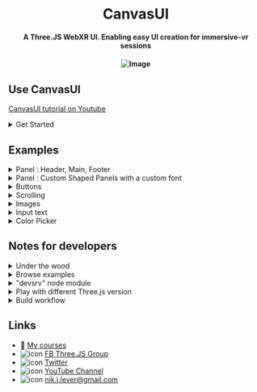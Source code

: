 <h1 align="center">CanvasUI</h1>

<h4 align="center">A Three.JS WebXR UI. Enabling easy UI creation for immersive-vr sessions</h4>

<h4 align="center">

![Image](./examples/assets/promo.jpg)

</h4>

## Use CanvasUI

[CanvasUI tutorial on Youtube](https://www.youtube.com/playlist?list=PLFky-gauhF45P5qrGOljUFm3a6HtX5Mfr) 

<details>
<summary>Get Started</summary>
<h4></h4>

![Image](./examples/assets/canvasui-simple.png)
> [ONLINE DEMO](https://niksgames.com/webxr/dev/CanvasUI/simple/)

First, make sure to import **CanvasUI**
```
import { CanvasUI } from '../../jsm/CanvasUI.js'
```

Your file structure needs both `three.module.js` and `CanvasKeyboard.js` to be accessible. The repo has the file structure like the Three.js library with the Three.js build loaded from CDN, and extra content in the examples folder. The CanvasUI examples are in the examples/CanvasUI. The class files are in examples/jsm. 

To create a simple text panel use :
```
const ui = new CanvasUI(  );
ui.mesh.position.set(0, -0.5, -1);
ui.updateElement("body", "Hello World" );

scene.add(ui.mesh);
```

A CanvasUI mesh is simply a plane that is 1 x 1 units. In a VR world this means it is 1 metre square. It has a *CanvasTexture* applied, by default this is 512 pixels square. An Arial font is applied and the size of the font is 30 pixels. There is 20 pixels of padding. The font color is white and the background color is black and the canvas will have 6 pixel radius rounded corners. 
</details>

## Examples
<details>
  <summary>Panel : Header, Main, Footer</summary>
<h4></h4>

![Image](./examples/assets/canvasui-panel.png)

> [ONLINE DEMO](https://niksgames.com/webxr/dev/CanvasUI/panel/)

In general CanvasUI is designed to have a content object and a config object. Let's try an example with multiple elements. 
```
const config = {
	header:{
		type: "text",
		position:{ top:0 },
		paddingTop: 30,
		height: 70
	},
	main:{
		type: "text",
		position:{ top:70 },
		height: 372, // default height is 512 so this is 512 - header height (70) - footer height (70)
		backgroundColor: "#bbb",
		fontColor: "#000"
	},
	footer:{
		type: "text",
		position:{ bottom:0 },
		paddingTop: 30,
		height: 70
	}
}

const content = {
	header: "Header",
	main: "This is the main text",
	footer: "Footer"
}

const ui = new CanvasUI( content, config );
```
Each element has a section in the config and the content objects. Notice that these are all of type **text**. We can set the position using x, y, left, top, right and bottom. The values are in relation to a default texture that is 512 pixels square. Colors are defined like css values. If an attribute is missing it will be inherited from the body which has these defaults.

```
defaultconfig = {
	panelSize: { width: 1, height: 1},
	width: 512,
	height: 512,
	opacity: 0.7,
	body:{
		fontFamily:'Arial', 
		fontSize:30, 
		padding:20, 
		backgroundColor: '#000', 
		fontColor:'#fff', 
		borderRadius: 6
	}
}
```
</details>


<details>
  <summary>Panel : Custom Shaped Panels with a custom font</summary>
<h4></h4>

![Image](./examples/assets/canvasui-shaped.png)

> [DEMO](https://niksgames.com/webxr/dev/CanvasUI/shaped/)

The default shape for a UI panel is a square or rounded rectangle. But you can define a shape using an svg path. Limitless possibilities.

```
const css = {
	body: {
        clipPath: "M 258.3888 5.4432 C 126.9744 5.4432 20.4432 81.8424 20.4432 164.4624 C 20.4432 229.1976 86.3448 284.2128 178.1016 304.8192 C 183.5448 357.696 173.2416 444.204 146.8032 476.6688 C 186.6552 431.9568 229.2288 356.5296 244.7808 313.3728 C 249.252 313.3728 253.9176 313.7616 258.3888 313.7616 C 389.8032 313.7616 496.14 246.888 496.14 164.4624 S 389.8032 5.4432 258.3888 5.4432 Z",
        backgroundColor: "#ddd",
        fontColor: "#000",
        fontFamily: "Gochi Hand"
    },
	speech: {
        type: "text",
        position: { left: 50, top: 80 },
        fontSize: 45,
        fontColor: "#000",
        width: 400,
        height: 250
    }
}

const content = {
	speech: "A custom shaped panel. How about that?"
}

const ui = new CanvasUI( content, css );
```

You can generate the code for a path using [this](https://yqnn.github.io/svg-path-editor/) online tool. 

### Custom FontS

Notice that this example uses a custom Google Font. But you can NOT just load it in the index.html page simply by using
`<link href="https://fonts.googleapis.com/css2?family=Gochi+Hand&display=swap" rel="stylesheet">`. :exclamation:

See [stackoverflow](https://stackoverflow.com/questions/69367436/load-local-font-from-assets-in-mounted-method-in-vue) :eyes: to see possible circumventions.

In this example, we use [FontFace API](https://caniuse.com/mdn-api_fontface) circumvention, waiting for the font to be loaded before initializing the application.

We need the font URL. Opening https://fonts.googleapis.com/css2?family=Gochi+Hand&display=swap give this : 
```
/* latin */
@font-face {
  font-family: 'Gochi Hand';
  font-style: normal;
  font-weight: 400;
  font-display: swap;
  src: url(https://fonts.gstatic.com/s/gochihand/v14/hES06XlsOjtJsgCkx1Pkfon_-w.woff2) format('woff2');
  unicode-range: U+0000-00FF, U+0131, U+0152-0153, U+02BB-02BC, U+02C6, U+02DA, U+02DC, U+2000-206F, U+2074, U+20AC, U+2122, U+2191, U+2193, U+2212, U+2215, U+FEFF, U+FFFD;
```

Let's use the woff2 URL from the `src` attribute as parameters of the [FontFace API](https://developer.mozilla.org/en-US/docs/Web/API/FontFace). 


```
<script type="module">
    import { App } from './app.js';

    document.addEventListener("DOMContentLoaded", function(){

        let myFont = new FontFace(
            "Gochi Hand",
            "url(https://fonts.gstatic.com/s/gochihand/v14/hES06XlsOjtJsgCkx1Pkfon_-w.woff2)"
        );

        myFont.load().then(font => {

            document.fonts.add(font);

            const app = new App();
            window.app = app;

        });
    });
</script>
```


**So, Yes ! All web fonts will work with CanvasUI.**
</details>


<details>
  <summary>Buttons</summary>
<h4></h4>

![Image](./examples/assets/canvasui-buttons.png)

> [ONLINE DEMO](https://niksgames.com/webxr/dev/CanvasUI/buttons/)

So far we've only added text elements to the UI. In this example we'll add **buttons**. Buttons work by detecting the movement and trigger button on your VR controllers. To ensure that they work correctly, add this to the renderers animation loop. 

```
ui.update();
```

The CanvasUI class detects your controllers but does not display them. To ensure a visual representation of the controllers. Use the usual code. For example.

```
const controllerModelFactory = new XRControllerModelFactory();

// left controller
controller = renderer.xr.getController( 0 );
scene.add( controller );
		
controllerGrip = renderer.xr.getControllerGrip( 0 );
controllerGrip.add( controllerModelFactory.createControllerModel( controllerGrip ) );
scene.add( controllerGrip );

// right controller
controller1 = renderer.xr.getController( 1 );
scene.add( controller1 );

controllerGrip1 = renderer.xr.getControllerGrip( 1 );
controllerGrip1.add( controllerModelFactory.createControllerModel( controllerGrip1 ) );
scene.add( controllerGrip1 );

// line geometry
const geometry = new THREE.BufferGeometry().setFromPoints( [ new THREE.Vector3( 0, 0, 0 ), new THREE.Vector3( 0, 0, -1 ) ] );

const line = new THREE.Line( geometry );
line.name = 'line';
line.scale.z = 10;

controller.add( line.clone() );
controller1.add( line.clone() );
```

Here is a simple example of using buttons :

```
//Make sure ui is a global scope variable
let ui;

function onPrev(){
	const msg = "Prev pressed";
	console.log(msg);
	ui.updateElement( "info", msg );
}

function onStop(){
	const msg = "Stop pressed";
	console.log(msg);
	ui.updateElement( "info", msg );
}

function onNext(){
	const msg = "Next pressed";
	console.log(msg);
	ui.updateElement( "info", msg );
}

function onContinue(){
	const msg = "Continue pressed";
	console.log(msg);
	ui.updateElement( "info", msg );
}

const config = {
	panelSize: {
        width: 2,
        height: 0.5
    },
	height: 128,
	info: {
        type: "text",
        position:{ left: 6, top: 6 },
        width: 500,
        height: 58,
        backgroundColor: "#aaa",
        fontColor: "#000"
    },
	prev: {
        type: "button",
        position:{ top: 64, left: 0 }, 
        width: 64,
        fontColor: "#bb0",
        hover: "#ff0",
        onSelect: onPrev
    },
	stop: {
        type: "button",
        position:{ top: 64, left: 64 },
        width: 64,
        fontColor: "#bb0",
        hover: "#ff0",
        onSelect: onStop
    },
	next: {
        type: "button",
        position:{ top: 64, left: 128 },
        width: 64,
        fontColor: "#bb0",
        hover: "#ff0",
        onSelect: onNext
    },
	continue: {
        type: "button",
        position:{ top: 70, right: 10 },
        width: 200,
        height: 52,
        fontColor: "#fff",
        backgroundColor: "#1bf",
        hover: "#3df",
        onSelect: onContinue
    },
	renderer
}

const content = {
	info: "",
	prev: "<path>M 10 32 L 54 10 L 54 54 Z</path>",
	stop: "<path>M 50 15 L 15 15 L 15 50 L 50 50 Z<path>",
	next: "<path>M 54 32 L 10 10 L 10 54 Z</path>",
	continue: "Continue"
}

ui = new CanvasUI( content, config );
```

We define the `panelSize`, which is in world units, metres for a VR session. We also set the panel height to 128 pixels. Width will default to 512. The width and height must be powers of 2. 

:exclamation: Panelsize can be anything but if the aspect ratio of panelSize.width/panelSize.height is different to width/height then the text will be stretched. 

If the content of a button starts with `<path>` then an svg path will be filled with the `backgroundColor`. 

Notice also in the config for a button the hover attribute is the background color to use when the controller ray is over the button. 

When buttons are used always pass the `renderer` in the config object. This ensures that CanvasUI can add events to the controllers. 
</details>

<details>
  <summary>Scrolling</summary>
<h4></h4>

![Image](./examples/assets/canvasui-scrolling.png)

> [ONLINE DEMO](https://niksgames.com/webxr/dev/CanvasUI/scrolling/)

If a section of text cannot fit in the space available then you can allow it to scroll. Because this needs to use VR controllers, you need to follow the same rules as for buttons.

1. Add `renderer` to the config object passed to the CanvasUI constructor.
2. Create a visualisation of the xr controllers in the usual way. See the buttons section for an example.
3. Add `ui.update()` to the render loop.

The most important attribute of a text type, to enable scrolling, is to use `overflow: scroll`. The default is to simply hide the text that is beyond the limits of the text element area. If you want to see a blue dot where the controller ray hits the scrolling canvas, then also pass scene in the config object.

```
const config = {
	renderer,
	scene,
	body: {
        backgroundColor: "#666"
    },
	txt: {
        type: "text",
        overflow: "scroll",
        position: { left: 20, top: 20 },
        width: 460,
        height: 400,
        backgroundColor: "#fff",
        fontColor: "#000"
    }
}

const content = {
	txt: "This is an example of a scrolling panel. Select it with a controller and move the controller while keeping the select button pressed. In an AR app just press and drag. If a panel is set to scroll and the overflow setting is 'scroll', then a scroll bar will appear when the panel is active. But to scroll you can just drag anywhere on the panel. This is an example of a scrolling panel. Select it with a controller and move the controller while keeping the select button pressed. In an AR app just press and drag. If a panel is set to scroll and the overflow setting is 'scroll', then a scroll bar will appear when the panel is active. But to scroll you can just drag anywhere on the panel."
}

ui = new CanvasUI( content, config );
```
</details>

<details>
  <summary>Images</summary>
<h4></h4>

![Image](./examples/assets/canvasui-images.png)

> [ONLINE DEMO](https://niksgames.com/webxr/dev/CanvasUI/images/)

You can display an image on the UI panel using CanvasUI. It is easily added using a img type.

```
const config = {
	image: {
        type: "img",
        position: { left: 20, top: 20 },
        width: 472
    },
	info: {
        type: "text",
        position: { top: 300 }
    }
}

const content = {
	image: "../../assets/promo.jpg",
	info: "The promo image from the course: Learn to create WebXR, VR and AR, experiences using Three.JS"
}

ui = new CanvasUI( content, config );
```

Notice that the config defines the positioning and size. Here only the width is specified, the height will be calculated from the image, to maintain the correct aspect ratio. If you want the image stretched then directly entering a height value will force this. The content for the image is the path to the image, either an absolute path or relative. 
*The element name in the config and the content can be anything you choose, it does not have to be 'image'*

</details>

<details>
  <summary>Input text</summary>
<h4></h4>

![Image](./examples/assets/canvasui-keyboard.png)

> [DEMO](https://niksgames.com/webxr/dev/CanvasUI/keyboard/)

CanvasUI supports a dynamic keyboard. Specify a config type as `input-text` and on select a keyboard will be shown. In common with any button type it has the usual requirements.

1. Add `renderer` to the config object passed to the CanvasUI constructor.
2. Create a visualisation of the xr controllers in the usual way. See the buttons section for an example.
3. Add `ui.update()` to the render loop.

Input text has callbacks for onChanged and onEnter. Here is an example.

```
function onChanged( txt ){
	console.log( `message changed: ${txt}`);
}

function onEnter( txt ){
	console.log(`message enter: ${txt}`);
}

const config = {
	renderer: this.renderer,
	panelSize: { width: 1.6, height: 0.4 },
	height: 128,
	message: {
        type: "input-text",
        position: { left: 10, top: 8 },
        height: 56,
        width: 492,
        backgroundColor: "#ccc",
        fontColor: "#000",
        onChanged,
        onEnter
    },
	label: {
        type: "text",
        position: { top: 64 }
    }
}

const content = {
	message: "",
	label: "Select the panel above."
}

ui = new CanvasUI( content, config );
```
</details>

<details>
  <summary>Color Picker</summary>
<h4></h4>
![Image](./examples/assets/canvasui-colorpicker.png)
> [DEMO](https://niksgames.com/webxr/dev/CanvasUI/colorPicker/)


```

function onChange(hex) {
    console.log(`Picker color changed to (${hex})`);
    myMesh.material.color.set( hex );
}

const config = {
    picker: {
        type: "picker",
        position: { left: 20, top: 20 },
        width:472,
        height:422,
        onChange
    },
    info: {
        type: "text",
        position: { left: 20, top: 452 },
        fontSize:18
    },
    opacity: 1
}
        
const content = {
    picker: "#00ff00",
    info: "Use the color picker to add an option to select a color"
}

this.ui = new CanvasUI( content, config );
```
</details>


## Notes for developers
<details>
<summary>Under the wood</summary>
<h4></h4>

* CanvasUI use [offscreencanvas](https://caniuse.com/offscreencanvas).
</details>

<details>
<summary>Browse examples</summary>
<h4></h4>
    
WebXR require an https webserver.

In VSCode, you can use [Live Server addon](https://marketplace.visualstudio.com/items?itemName=ritwickdey.LiveServer) but only for testing static files of this repo, with a hardcoded threejs version.

If you want to use a specific threejs version (for testing purpose or generate your own CanvasUI build with this version), please continue reading/
</details>

<details>
<summary>"devsrv" node module</summary>
<h4></h4>

`devsrv` is a self signed HTTPS (*required for webxr*) custom development webserver, with on the fly search and replace string, hot reload and have a build process. So you can play with different Three.js versions without spending time to replace path/url yourself.

:warning: Prerequies: you need to have [nodejs](https://nodejs.org/) installed on your computer.

After cloning or unzip the repo, install `CanvasUI` npm module dependencies. 
```
$ npm install
```
It will install `devsrv` npm module in a `node_modules/` directory.

Then you can start the webserver.
```
$ npm start
```
which is a shortcut defined in `package.json` of
```
$ node node_modules/@eviltik/devsrv/bin/devsrv.js
```
You can use more command line options of `devsrv`, like `-o` to open the browser after starting.

`devsrv` will use the first private IP Address found on your computer (i.e wifi or network card ip addr) so you can access to the url on your local network. After starting the server, you can use Google Chrome with WebXR addon on your computer, or simply the browser available in your VR headset. ( chrome based Meta Browser for  Meta Quest - ex Oculus -, or Firefox Reality) More command line options [here](https://github.com/eviltik/devsrv).

</details>

<details>
<summary>Play with different Three.js version</summary> 
<h4></h4>

:hotsprings:
You can change threejs version by using "r" query string. The version is stored server side in a session and `devsrv` will search and replace threejs version in all js/html files. No need to build something for a quick test.

```
https://192.168.1.36:8443/examples/CanvasUI/keyboard/?r=0.135
```

Type anything rather than 0.xxx to reset to the default value, or restart devsrv. Example:
```
https://192.168.1.36:8443/examples/CanvasUI/keyboard/?r=reset
```
</details>

<details>
<summary>Build workflow</summary>
<h4></h4>

### ... as a static file builder

In HTML/JS CanvasUI lib and examples files, you can see this:

```
import * as THREE from 'https://cdn.skypack.dev/three@THREEJSVERSION';
```

`THREEJSVERSION` is a string dynamically replaced by `devsrv`. The value to replace with is defined in the configuration file `devsrv.config.json`. Thanks to `devsrv` dynamic string replacement feature, you can change the value directly in the URL, by adding "?r=0.135" in the URL, where 0.135 is the release number of threejs CDN side. If you use `devsrv` dynamic string replacement feature, you can NOT copy directly HTML files from /eaxmples directory, you need to generate static files. `devsrv` will take this point too.

To trigger a CanvasUI build :
```
$ npm build
```
or
```
$ node node_modules/@eviltik/devsrv/bin/devsrv.js -b
```

Build options are defined in `devsrv.config.json`
```
"buildOptions": {
    "src":"./examples",
    "dst":"./dist/v1.0.0/threejs.135",
    "replaceRegexp":"THREEJSVERSION",
    "defaultValue":"0.135",
    "fileRegexp":"\\.(html|js)$"
}
```

Then you can use `devsrv` (or any https webserver, vscode live server) again to serve the generated files :
```
$ node node_modules/@eviltik/devsrv/bin/devsrv.js -d ./dist/v1.0.0/threejs.119
```

</details>

## Links
- :eyes: [My courses](http://niklever.com/courses) 
- ![icon](examples/assets/facebook.png) [FB Three.JS Group](https://www.facebook.com/groups/nikthreejs)
- ![icon](examples/assets/twitter.png) [Twitter](https://twitter.com/NikLever)
- ![icon](examples/assets/youtube.png) [YouTube Channel](https://youtube.com/c/NikLever)
- ![icon](examples/assets/mail.png) [nik.j.lever@gmail.com](mailto:nik.j.lever@gmail.com)



